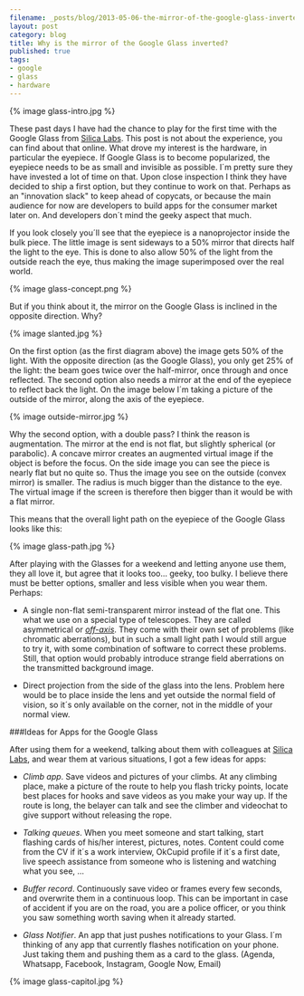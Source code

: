 ```yaml
---
filename: _posts/blog/2013-05-06-the-mirror-of-the-google-glass-inverted.md
layout: post
category: blog 
title: Why is the mirror of the Google Glass inverted?
published: true 
tags:
- google
- glass
- hardware
---
```


{% image glass-intro.jpg %}


These past days I have had the chance to play for the first time with the Google Glass
from [Silica Labs](http://www.silicalabs.com). This post is not about the
experience, you can find about that online. What drove my interest is
the hardware, in particular the eyepiece. If Google Glass is to become
popularized, the eyepiece needs to be as small and invisible as possible. 
I´m pretty sure they have invested a lot of time on that. 
Upon close inspection I think they have decided to ship a first option, but 
they continue to work on that. Perhaps as an "innovation slack" to keep ahead of 
copycats, or because the main audience for now are developers to build
apps for the consumer market later on. And developers don´t mind the
geeky aspect that much. 

<!--more-->

If you look closely you´ll see that the eyepiece is a nanoprojector
inside the bulk piece. The little image is sent sideways to a 50% mirror
that directs half the light to the eye. This is
done to also allow 50% of the light from the outside reach the eye, thus
making the image superimposed over the real world.

{% image glass-concept.png %}

But if you think about it, the mirror on the Google Glass is inclined in the
opposite direction. Why?

{% image slanted.jpg %}

On the first option (as the first diagram above) the image gets 50% of the
light. With the opposite direction (as the Google Glass), you only get 25% of the light: the
beam goes twice over the half-mirror, once through and once reflected.
The second option also needs a mirror at the end of the eyepiece to
reflect back the light. On the image below I´m taking a picture of the
outside of the mirror, along the axis of the eyepiece.

{% image outside-mirror.jpg %}

Why the second option, with a double pass?
I think the reason is augmentation. The mirror at the end is not flat,
but slightly spherical (or parabolic). A concave mirror creates an
augmented virtual image if the object is before the focus. On the side
image you can see the piece is nearly flat but no quite so. Thus the image you see 
on the outside (convex mirror) is smaller. The radius is much
bigger than the distance to the eye. The virtual image if the screen is therefore
then bigger than it would be with a flat mirror.

This means that the overall light path on the eyepiece of the Google
Glass looks like this:


{% image glass-path.jpg %}


After playing with the Glasses for a weekend and letting anyone use
them, they all love it, but agree that it looks too... geeky, too bulky.
I believe there must be better options, smaller and less visible when you
wear them. Perhaps:

* A single non-flat semi-transparent mirror instead of the flat one. This what we use on a special type of telescopes. They
are called asymmetrical or *[off-axis](http://en.wikipedia.org/wiki/Reflecting_telescope#Off-axis_designs)*. They come with their own set of
problems (like chromatic aberrations), but in such a small light path I
would still argue to try it, with some combination of software to
correct these problems. Still, that option would probably introduce strange field aberrations on
the transmitted background image. 

* Direct projection from the side of the glass into the lens. Problem
  here would be to place inside the lens and yet outside the normal
field of vision, so it´s only available on the corner, not in the middle
of your normal view. 

###Ideas for Apps for the Google Glass

After using them for a weekend, talking about them with colleagues at
[Silica Labs](http://www.silicalabs.com), and wear them at various
situations, I got a few ideas for apps:

* *Climb app*. Save videos and pictures of your climbs. At any climbing
  place, make a picture of the route to help you flash tricky points,
locate best places for hooks and save videos as you make your way up. If
the route is long, the belayer can talk and see the climber and
videochat to give support without releasing the rope.

* *Talking queues*. When you meet someone and start talking,
  start flashing cards of his/her interest, pictures, notes. Content
could come from the CV if it´s a work interview, OkCupid profile if it´s
a first date, live speech assistance from someone who is listening and
watching what you see, ...

* *Buffer record*. Continuously save video or frames every few seconds,
  and overwrite them in a continuous loop. This can be important in case
of accident if you are on the road, you are a police officer, or you
think you saw something worth saving when it already started.  

* *Glass Notifier*. An app that just pushes notifications to your Glass.
  I´m thinking of any app that currently flashes notification on your phone.
Just taking them and pushing them as a card to the glass. (Agenda,
Whatsapp, Facebook, Instagram, Google Now, Email)


{% image glass-capitol.jpg %}
